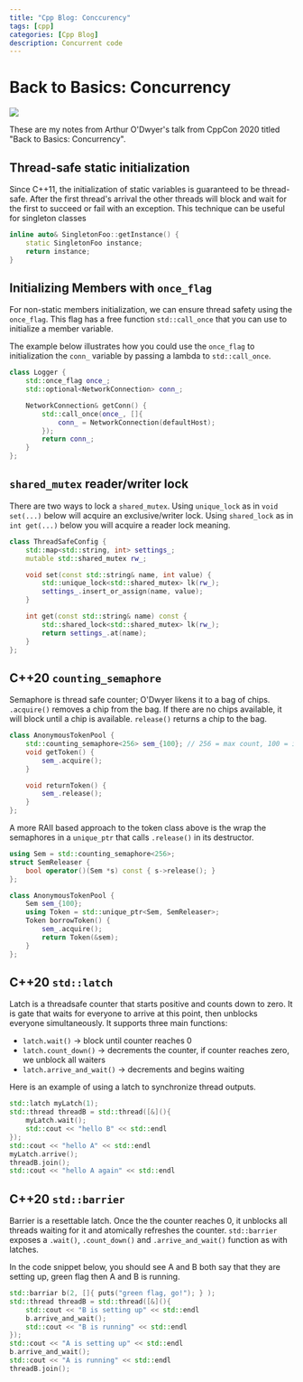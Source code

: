 ```yaml
---
title: "Cpp Blog: Conccurency"
tags: [cpp]
categories: [Cpp Blog]
description: Concurrent code
---
```


# Back to Basics: Concurrency

[![](http://img.youtube.com/vi/F6Ipn7gCOsY/0.jpg)](http://www.youtube.com/watch?v=F6Ipn7gCOsY)

These are my notes from Arthur O'Dwyer's talk from CppCon 2020 titled "Back to Basics: Concurrency".

## Thread-safe static initialization

Since C++11, the initialization of static variables is guaranteed to be thread-safe. After the first thread's arrival the other threads will block and wait for the first to succeed or fail with an exception. This technique can be useful for singleton classes

```cpp
inline auto& SingletonFoo::getInstance() {
    static SingletonFoo instance;
    return instance;
}
```

## Initializing Members with `once_flag`

For non-static members initialization, we can ensure thread safety using the `once_flag`. This flag has a free function `std::call_once` that you can use to initialize a member variable.

The example below illustrates how you could use the `once_flag` to initialization the `conn_` variable by passing a lambda to `std::call_once`.

```cpp
class Logger {
    std::once_flag once_;
    std::optional<NetworkConnection> conn_;

    NetworkConnection& getConn() {
        std::call_once(once_, []{
            conn_ = NetworkConnection(defaultHost);
        });
        return conn_;
    }
};
```

## `shared_mutex` reader/writer lock

There are two ways to lock a `shared_mutex`. Using `unique_lock` as in `void set(...)` below will acquire an exclusive/writer lock. Using `shared_lock` as in `int get(...)` below you will acquire a reader lock meaning.

```cpp
class ThreadSafeConfig {
    std::map<std::string, int> settings_;
    mutable std::shared_mutex rw_;

    void set(const std::string& name, int value) {
        std::unique_lock<std::shared_mutex> lk(rw_);
        settings_.insert_or_assign(name, value);
    }

    int get(const std::string& name) const {
        std::shared_lock<std::shared_mutex> lk(rw_);
        return settings_.at(name);
    }
};
```

## C++20 `counting_semaphore`

Semaphore is thread safe counter; O'Dwyer likens it to a bag of chips. `.acquire()` removes a chip from the bag. If there are no chips available, it will block until a chip is available. `release()` returns a chip to the bag.

```cpp
class AnonymousTokenPool {
    std::counting_semaphore<256> sem_{100}; // 256 = max count, 100 = initial counter value
    void getToken() {
        sem_.acquire();
    }

    void returnToken() {
        sem_.release();
    }
};
```

A more RAII based approach to the token class above is the wrap the semaphores in a `unique_ptr` that calls `.release()` in its destructor.

```cpp
using Sem = std::counting_semaphore<256>;
struct SemReleaser {
    bool operator()(Sem *s) const { s->release(); }
};

class AnonymousTokenPool {
    Sem sem_{100};
    using Token = std::unique_ptr<Sem, SemReleaser>;
    Token borrowToken() {
        sem_.acquire();
        return Token(&sem);
    }
};
```

## C++20 `std::latch`

Latch is a threadsafe counter that starts positive and counts down to zero. It is gate that waits for everyone to arrive at this point, then unblocks everyone simultaneously. It supports three main functions:

- `latch.wait()` -> block until counter reaches 0
- `latch.count_down()` -> decrements the counter, if counter reaches zero, we unblock all waiters
- `latch.arrive_and_wait()` -> decrements and begins waiting

Here is an example of using a latch to synchronize thread outputs.

```cpp
std::latch myLatch(1);
std::thread threadB = std::thread([&](){
    myLatch.wait();
    std::cout << "hello B" << std::endl
});
std::cout << "hello A" << std::endl
myLatch.arrive();
threadB.join();
std::cout << "hello A again" << std::endl
```

## C++20 `std::barrier`

Barrier is a resettable latch. Once the the counter reaches 0, it unblocks all threads waiting for it and atomically refreshes the counter. `std::barrier` exposes a `.wait()`, `.count_down()` and `.arrive_and_wait()` function as with latches.

In the code snippet below, you should see A and B both say that they are setting up, green flag then A and B is running.

```cpp
std::barriar b(2, []{ puts("green flag, go!"); } );
std::thread threadB = std::thread([&](){
    std::cout << "B is setting up" << std::endl
    b.arrive_and_wait();
    std::cout << "B is running" << std::endl
});
std::cout << "A is setting up" << std::endl
b.arrive_and_wait();
std::cout << "A is running" << std::endl
threadB.join();
```
